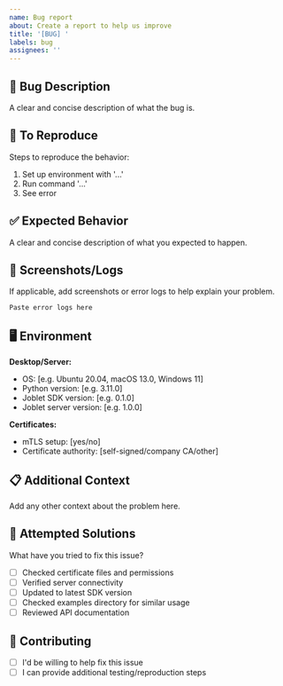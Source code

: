 ```yaml
---
name: Bug report
about: Create a report to help us improve
title: '[BUG] '
labels: bug
assignees: ''
---
```


## 🐛 Bug Description

A clear and concise description of what the bug is.

## 🔄 To Reproduce

Steps to reproduce the behavior:

1. Set up environment with '...'
2. Run command '...'
3. See error

## ✅ Expected Behavior

A clear and concise description of what you expected to happen.

## 📸 Screenshots/Logs

If applicable, add screenshots or error logs to help explain your problem.

```
Paste error logs here
```

## 🖥️ Environment

**Desktop/Server:**

- OS: [e.g. Ubuntu 20.04, macOS 13.0, Windows 11]
- Python version: [e.g. 3.11.0]
- Joblet SDK version: [e.g. 0.1.0]
- Joblet server version: [e.g. 1.0.0]

**Certificates:**

- mTLS setup: [yes/no]
- Certificate authority: [self-signed/company CA/other]

## 📋 Additional Context

Add any other context about the problem here.

## 🔧 Attempted Solutions

What have you tried to fix this issue?

- [ ] Checked certificate files and permissions
- [ ] Verified server connectivity
- [ ] Updated to latest SDK version
- [ ] Checked examples directory for similar usage
- [ ] Reviewed API documentation

## 🤝 Contributing

- [ ] I'd be willing to help fix this issue
- [ ] I can provide additional testing/reproduction steps